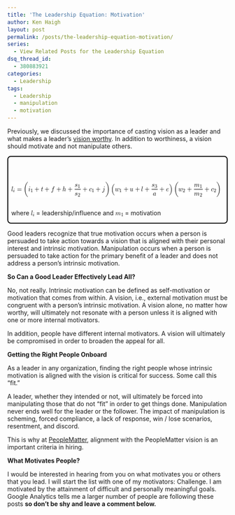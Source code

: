 ```yaml
---
title: 'The Leadership Equation: Motivation'
author: Ken Haigh
layout: post
permalink: /posts/the-leadership-equation-motivation/
series:
  - View Related Posts for the Leadership Equation
dsq_thread_id:
  - 380883921
categories:
  - Leadership
tags:
  - Leadership
  - manipulation
  - motivation
---
```

Previously, we discussed the importance of casting vision as a leader and what makes a leader&#8217;s [vision worthy][1]. In addition to worthiness, a vision should motivate and not manipulate others.

<div style="border: 2px solid #000; padding: 7px 7px 0px; margin-bottom: 7px; border-radius: 8px; -moz-border-radius: 8px; -webkit-border-radius: 8px;">
  <p class="ql-left-displayed-equation" style="line-height: 36px;">
    <span class="ql-right-eqno"> &nbsp; </span><span class="ql-left-eqno"> &nbsp; </span><img src="/wp-content/ql-cache/quicklatex.com-1add2105e78d180c2c56e665e406a4db_l3.png" height="36" width="477" class="ql-img-displayed-equation " alt="&#92;&#91; &#108;&#95;&#105;&#32;&#61;&#32;&#92;&#108;&#101;&#102;&#116;&#32;&#40;&#32;&#105;&#95;&#49;&#32;&#43;&#32;&#116;&#32;&#43;&#32;&#102;&#32;&#43;&#32;&#104;&#32;&#43;&#32;&#92;&#102;&#114;&#97;&#99;&#123;&#115;&#95;&#49;&#125;&#123;&#115;&#95;&#50;&#125;&#32;&#43;&#32;&#99;&#95;&#49;&#32;&#43;&#32;&#106;&#92;&#114;&#105;&#103;&#104;&#116;&#32;&#41;&#92;&#108;&#101;&#102;&#116;&#32;&#40;&#32;&#119;&#95;&#49;&#32;&#43;&#32;&#117;&#32;&#43;&#32;&#108;&#32;&#43;&#32;&#92;&#102;&#114;&#97;&#99;&#123;&#115;&#95;&#51;&#125;&#123;&#97;&#125;&#32;&#43;&#32;&#101;&#32;&#92;&#114;&#105;&#103;&#104;&#116;&#32;&#41;&#92;&#108;&#101;&#102;&#116;&#32;&#40;&#32;&#119;&#95;&#50;&#32;&#43;&#32;&#92;&#102;&#114;&#97;&#99;&#123;&#109;&#95;&#49;&#125;&#123;&#109;&#95;&#50;&#125;&#32;&#43;&#32;&#99;&#95;&#50;&#32;&#32;&#92;&#114;&#105;&#103;&#104;&#116;&#32;&#41; &#92;&#93;" title="Rendered by QuickLaTeX.com" />
  </p>
  
  <p>
    where <img src="/wp-content/ql-cache/quicklatex.com-0c4401c34d885cf9bd7f1d7f7e127004_l3.png" class="ql-img-inline-formula " alt="&#108;&#95;&#105;" title="Rendered by QuickLaTeX.com" height="13" width="8" style="vertical-align: -2px;" /> = leadership/influence and <img src="/wp-content/ql-cache/quicklatex.com-357f857e4b63dde25613e6d97cd4b70d_l3.png" class="ql-img-inline-formula " alt="&#109;&#95;&#49;" title="Rendered by QuickLaTeX.com" height="10" width="18" style="vertical-align: -3px;" /> = motivation
</div>

Good leaders recognize that true motivation occurs when a person is persuaded to take action towards a vision that is aligned with their personal interest and intrinsic motivation. Manipulation occurs when a person is persuaded to take action for the primary benefit of a leader and does not address a person&#8217;s intrinsic motivation.

**So Can a Good Leader Effectively Lead All?**

<!--more-->

No, not really. Intrinsic motivation can be defined as self-motivation or motivation that comes from within. A vision, i.e., external motivation must be congruent with a person&#8217;s intrinsic motivation. A vision alone, no matter how worthy, will ultimately not resonate with a person unless it is aligned with one or more internal motivators.

In addition, people have different internal motivators. A vision will ultimately be compromised in order to broaden the appeal for all.

**Getting the Right People Onboard**

As a leader in any organization, finding the right people whose intrinsic motivation is aligned with the vision is critical for success. Some call this &#8220;fit.&#8221;


A leader, whether they intended or not, will ultimately be forced into manipulating those that do not &#8220;fit&#8221; in order to get things done. Manipulation never ends well for the leader or the follower. The impact of manipulation is scheming, forced compliance, a lack of response, win / lose scenarios, resentment, and discord.

This is why at <a href="http://www.peoplematter.com" title="PeopleMatter">PeopleMatter</a>, alignment with the PeopleMatter vision is an important criteria in hiring.

**What Motivates People?**

I would be interested in hearing from you on what motivates you or others that you lead. I will start the list with one of my motivators: Challenge. I am motivated by the attainment of difficult and personally meaningful goals. Google Analytics tells me a larger number of people are following these posts
**so don&#8217;t be shy and leave a comment below.**

<!-- Start Shareaholic Recommendations Automatic -->

<!-- End Shareaholic Recommendations Automatic -->

[1]: /posts/the-leadership-equation-worthy-vision/ "The Leadership Equation: Worthy Vision"
